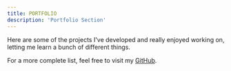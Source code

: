 ```yaml
---
title: PORTFOLIO
description: 'Portfolio Section'
---
```


Here are some of the projects I've developed and really enjoyed working on, letting me learn a bunch of different things.

For a more complete list, feel free to visit my [GitHub](https://github.com/OIDAM98 "GitHub").